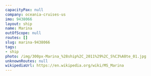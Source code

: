 ```yaml
---
capacityPax: null
company: oceania-cruises-us
imo: 9438066
layout: ship
name: Marina
outOfScope: null
routes: []
slug: marina-9438066
tags:
- ship
photo: /img/300px-Marina_%28ship%2C_2011%29%2C_S%C3%A8te_01.jpg
unknownRoutes: null
wikipediaUrl: https://en.wikipedia.org/wiki/MS_Marina
---
```

